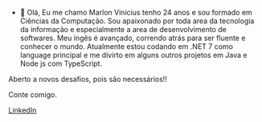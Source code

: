 - 👋 Olá, Eu me chamo Marlon Vinicius
tenho 24 anos e sou formado em Ciências da Computação.
Sou apaixonado por toda area da tecnologia da informação e especialmente a area de desenvolvimento de softwares.
Meu ingês é avançado, correndo atrás para ser fluente e conhecer o mundo.
Atualmente estou codando em .NET 7 como language principal e me divirto em alguns outros projetos em Java e Node js com TypeScript.

Aberto a novos desafios, pois são necessários!!

Conte comigo.

[LinkedIn](https://br.linkedin.com/in/marlon-vinicius-gon%C3%A7alves-dos-santos-888b74167)

<!---
strdz/strdz is a ✨ special ✨ repository because its `README.md` (this file) appears on your GitHub profile.
You can click the Preview link to take a look at your changes.
--->
